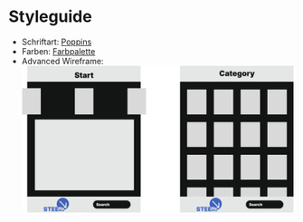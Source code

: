 # Styleguide
- Schriftart: [Poppins](https://fonts.google.com/specimen/Poppins)
- Farben: [Farbpalette](https://coolors.co/131515-4062bb-e5e7e6)
- Advanced Wireframe: ![Wireframe](./img/advanced_wireframe.png)